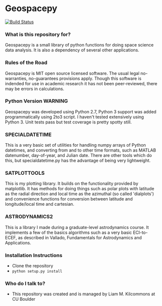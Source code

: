 # Geospacepy #

[![Build Status](https://travis-ci.org/lkilcommons/geospacepy-lite.svg?branch=master)](https://travis-ci.org/lkilcommons/geospacepy-lite)

### What is this repository for? ###

Geospacepy is a small library of python functions for doing space science data analysis. It is also a dependency of several other applications.

### Rules of the Road ###

Geospacepy is MIT open source licensed software. The usual legal no-warranties, no-guarantees provisions apply. Though this software is indended for use in academic research it has not been peer-reviewed, there may be errors in calculations.  

### Python Version WARNING ###

Geospacepy was developed using Python 2.7, Python 3 support was added programmatically using 2to3 script. I haven't tested extensively using Python 3. Unit tests pass but test coverage is pretty spotty still.

### SPECIALDATETIME ###

This is a very basic set of utilities for handling numpy arrays of Python datetimes, and converting from and to other time formats, such as MATLAB datenumber, day-of-year, and Julian date. There are other tools which do this, but specialdatetime.py has the advantage of being very lightweight.

### SATPLOTTOOLS ###

This is my plotting library. It builds on the functionality provided by matplotlib. It has methods for doing things such as polar plots with latitude as the radial direction and local time as the azimuthal (so called 'dialplots') and convenience functions for conversion between latitude and longitude/local time and cartesian. 

### ASTRODYNAMICS2 ###

This is a library I made during a graduate-level astrodynamics course. It implements a few of the basics algorithms such as a very basic ECI-to-ECEF, as described in Vallado, Fundamentals for Astrodynamics and Applications. 

### Installation Instructions ###

* Clone the repository
* `python setup.py install`

### Who do I talk to? ###

* This repository was created and is managed by Liam M. Kilcommons at CU Boulder
